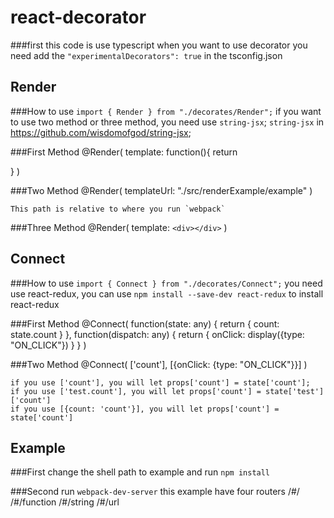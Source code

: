 react-decorator
===

###first
	this code is use typescript
	when you want to use decorator
	you need add the `"experimentalDecorators": true` in the tsconfig.json


Render
---
###How to use
	`import { Render } from "./decorates/Render";`
	if you want to use two method or three method, you need use `string-jsx`;
	`string-jsx` in https://github.com/wisdomofgod/string-jsx;

###First Method
	@Render(
		template: function(){
			return <div></div>
		}
	)

###Two Method
	@Render(
		templateUrl: "./src/renderExample/example"
	)

	This path is relative to where you run `webpack`

###Three Method
	@Render(
		template: `<div></div>`
	)

Connect
---
###How to use
	`import { Connect } from "./decorates/Connect";`
	you need use react-redux, you can use `npm install --save-dev react-redux` to install react-redux

###First Method
	@Connect(
		function(state: any) {
			return {
				count: state.count
			}
		},
		function(dispatch: any) {
			return {
				onClick: display({type: "ON_CLICK"})
			}
		}
	)

###Two Method
	@Connect(
		['count'], [{onClick: {type: "ON_CLICK"}}]
	)

	if you use ['count'], you will let props['count'] = state['count'];
	if you use ['test.count'], you will let props['count'] = state['test']['count']
	if you use [{count: 'count'}], you will let props['count'] = state['count']


Example
---
###First
	change the shell path to example and run `npm install`

###Second
	run `webpack-dev-server`
	this example have four routers
	/#/
	/#/function
	/#/string
	/#/url
